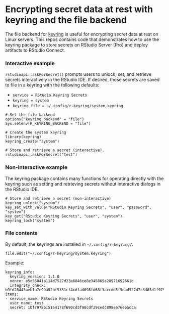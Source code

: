 # Encrypting secret data at rest with keyring and the file backend

The file backend for [keyring](https://github.com/r-lib/keyring) is useful for encrypting secret data at rest on Linux servers. This repos contains code that demonstrates how to use the keyring package to store secrets on RStudio Server [Pro] and deploy artifacts to RStudio Connect.

### Interactive example 

`rstudioapi::askForSecret()` prompts users to unlock, set, and retrieve secrets interactively in the RStudio IDE. If desired, those secrets are saved to file in a keyring with the following defaults:

* `service = RStudio Keyring Secrets`
* `keyring = system`
* `keyring_file = ~/.config/r-keyring/system.keyring`

```
# Set the file backend
options("keyring_backend" = "file")
Sys.setenv(R_KEYRING_BACKEND = "file")

# Create the system keyring
library(keyring)
keyring_create("system")

# Store and retrieve a secret (interactive).
rstudioapi::askForSecret("test")
```

### Non-interactive example

The keyring package contains many functions for operating directly with the keyring such as setting and retrieving secrets without interactive dialogs in the RStudio IDE.

```
# Store and retrieve a secret (non-interactive)
keyring_unlock("system")
key_set_with_value("RStudio Keyring Secrets", "user", "password", "system")
key_get("RStudio Keyring Secrets", "user", "system")
keyring_lock("system")
```

### File contents

By default, the keyrings are installed in `~/.config/r-keyring/`.

```
file.edit("~/.config/r-keyring/system.keyring")
```

Example:

```
keyring_info:
  keyring_version: 1.1.0
  nonce: e5c56041a114d7527d23a6846ce8e345869a28971692661d
  integrity_check: b9fd28443aebfa7e99a52bf5351cf4cdfad098fd68f3accdd5f5dad527d7c5d85d1f97587741
items:
- service_name: RStudio Keyring Secrets
  user_name: test
  secret: 1bf7978615164178f690cd3f90cdf29cedc898ea76e6acca
```
